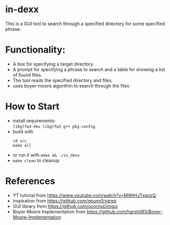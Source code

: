 # in-dexx
This is a GUI tool to search through a specified directory for some specified phrase.

# Functionality:

* A box for specifying a target directory.
* A prompt for specifying a phrase to search and a table for showing a list of found files.
* The tool reads the specified directory and files.
* uses boyer-moore algorithm to search through the files


# How to Start
* install requirements: \
  `libglfw3-dev libglfw3 g++ pkg-config`
* build with
  ``` 
  cd src
  make all
  ```
* or run it with `make && ./in_dexx`
* `make clean` to cleanup

# References
* YT tutorial from https://www.youtube.com/watch?v=MWtHJTxgozQ.
* inspiration from https://github.com/gnunn1/vgrep
* GUI library from https://github.com/ocornut/imgui
* Boyer-Moore Implementation from https://github.com/harshil93/Boyer-Moore-Implementation

